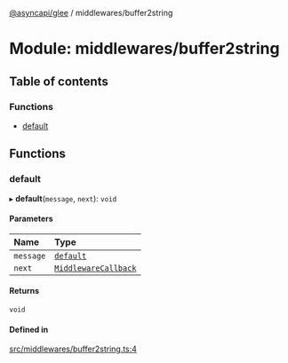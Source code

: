 [@asyncapi/glee](../README.md) / middlewares/buffer2string

# Module: middlewares/buffer2string

## Table of contents

### Functions

- [default](middlewares_buffer2string.md#default)

## Functions

### default

▸ **default**(`message`, `next`): `void`

#### Parameters

| Name | Type |
| :------ | :------ |
| `message` | [`default`](../classes/lib_message.default.md) |
| `next` | [`MiddlewareCallback`](middlewares.md#middlewarecallback) |

#### Returns

`void`

#### Defined in

[src/middlewares/buffer2string.ts:4](https://github.com/asyncapi/glee/blob/b35a83f/src/middlewares/buffer2string.ts#L4)
